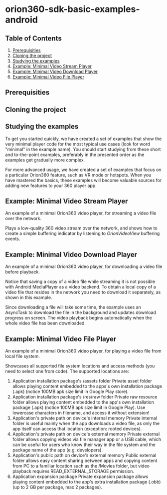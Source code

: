 # orion360-sdk-basic-examples-android

Table of Contents
-----------------
1. [Prerequisities](#prerequisities)
2. [Cloning the project](#cloning-the-project)
3. [Studying the examples](#studying-the-examples)
4. [Example: Minimal Video Stream Player](#example-minimal-video-stream-player)
5. [Example: Minimal Video Download Player](#example-minimal-video-download-player)
6. [Example: Minimal Video File Player](#example-minimal-video-file-player)

Prerequisities
--------------

Cloning the project
-------------------

Studying the examples
---------------------

To get you started quickly, we have created a set of examples that show the very minimal player code for the most typical use cases (look for word "minimal" in the example name). You should start studying from these short and to-the-point examples, preferably in the presented order as the examples get gradually more complex.

For more advanced usage, we have created a set of examples that focus on a particular Orion360 feature, such as VR mode or hotspots. When you have mastered the basics, these examples will become valuable sources for adding new features to your 360 player app.

Example: Minimal Video Stream Player
------------------------------------

An example of a minimal Orion360 video player, for streaming a video file over the network.

Plays a low-quality 360 video stream over the network, and shows how to create a simple buffering indicator by listening to *OrionVideoView* buffering events.

Example: Minimal Video Download Player
--------------------------------------

An example of a minimal Orion360 video player, for downloading a video file before playback.

Notice that saving a copy of a video file while streaming it is not possible with Android MediaPlayer as a video backend. To obtain a local copy of a video file that resides in the network you need to download it separately, as shown in this example.

Since downloading a file will take some time, the example uses an AsyncTask to download the file in the background and updates download progress on screen. The video playback begins automatically when the whole video file has been downloaded.

Example: Minimal Video File Player
----------------------------------

An example of a minimal Orion360 video player, for playing a video file from local file system.

Showcases all supported file system locations and access methods (you need to select one from code). The supported locations are:

1. Application installation package's /assets folder
   Private asset folder allows playing content embedded to the apps's own installation package (.apk) (notice 100MB apk size limit in Google Play store).
2. Application installation package's /res/raw folder
   Private raw resource folder allows playing content embedded to the app's own installation package (.apk) (notice 100MB apk size limit in Google Play). Use lowercase characters in filename, and access it without extension!
3. Application's private path on device's internal memory
   Private internal folder is useful mainly when the app downloads a video file, as only the app itself can access that location (exception: rooted devices).
4. Application's private path on device's external memory
   Private external folder allows copying videos via file manager app or a USB cable, which can be useful for users who know their way in the file system and the package name of the app (e.g. developers).
5. Application's public path on device's external memory
   Public external folder allows easy content sharing between apps and copying content from PC to a familiar location such as the /Movies folder, but video playback requires READ_EXTERNAL_STORAGE permission.
6. Application expansion package
   Private expansion package allows playing content embedded to the app's extra installation package (.obb) (up to 2 GB per package, max 2 packages).

